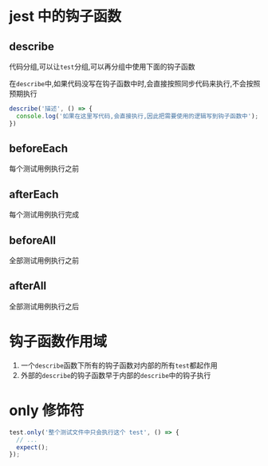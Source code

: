 # jest 中的钩子函数

## describe
代码分组,可以让` test `分组,可以再分组中使用下面的钩子函数

在` describe `中,如果代码没写在钩子函数中时,会直接按照同步代码来执行,不会按照预期执行
```js
describe('描述', () => {
  console.log('如果在这里写代码,会直接执行,因此把需要使用的逻辑写到钩子函数中');
})
```

## beforeEach
每个测试用例执行之前

## afterEach
每个测试用例执行完成

## beforeAll
全部测试用例执行之前

## afterAll
全部测试用例执行之后

# 钩子函数作用域
1. 一个` describe `函数下所有的钩子函数对内部的所有` test `都起作用
2. 外部的` describe `的钩子函数早于内部的` describe `中的钩子执行

# only 修饰符
```js
test.only('整个测试文件中只会执行这个 test', () => {
  // ...
  expect();
});
```